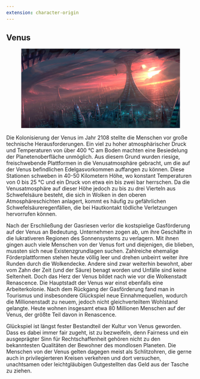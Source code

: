 ```yaml
---
extension: character-origin
---
```


## Venus

<figure><img src="/books/basic-rules/appendix-character-origin/venus/venus.png" alt="TODO"><figcaption></figcaption></figure>

Die Kolonisierung der Venus im Jahr 2108 stellte die Menschen vor große technische Herausforderungen. Ein viel zu hoher atmosphärischer Druck und Temperaturen von über 400 °C am Boden machten eine Besiedelung der Planetenoberfläche unmöglich. Aus diesem Grund wurden riesige, freischwebende Plattformen in die Venusatmosphäre gebracht, um die auf der Venus befindlichen Edelgasvorkommen auffangen zu können. Diese Stationen schweben in 40-50 Kilometern Höhe, wo konstant Temperaturen von 0 bis 25 °C und ein Druck von etwa ein bis zwei bar herrschen. Da die Venusatmosphäre auf dieser Höhe jedoch zu bis zu drei Vierteln aus Schwefelsäure besteht, die sich in Wolken in den oberen Atmosphäreschichten anlagert, kommt es häufig zu gefährlichen Schwefelsäureregenfällen, die bei Hautkontakt tödliche Verletzungen hervorrufen können.

Nach der Erschließung der Gasriesen verlor die kostspielige Gasförderung auf der Venus an Bedeutung. Unternehmen zogen ab, um ihre Geschäfte in die lukrativeren Regionen des Sonnensystems zu verlagern. Mit ihnen gingen auch viele Menschen von der Venus fort und diejenigen, die blieben, mussten sich neue Existenzgrundlagen suchen. Zahlreiche ehemalige Förderplattformen stehen heute völlig leer und drehen unbeirrt weiter ihre Runden durch die Wolkendecke. Andere sind zwar weiterhin bewohnt, aber vom Zahn der Zeit (und der Säure) benagt worden und Unfälle sind keine Seltenheit. Doch das Herz der Venus bildet nach wie vor die Wolkenstadt Renascence. Die Hauptstadt der Venus war einst ebenfalls eine Arbeiterkolonie. Nach dem Rückgang der Gasförderung fand man in Tourismus und insbesondere Glückspiel neue Einnahmequellen, wodurch die Millionenstadt zu neuem, jedoch nicht gleichverteiltem Wohlstand gelangte. Heute wohnen insgesamt etwa 80 Millionen Menschen auf der Venus, der größte Teil davon in Renascence.

Glückspiel ist längst fester Bestandteil der Kultur von Venus geworden. Dass es dabei immer fair zugeht, ist zu bezweifeln, denn Fairness und ein ausgeprägter Sinn für Rechtschaffenheit gehören nicht zu den bekanntesten Qualitäten der Bewohner des mondlosen Planeten. Die Menschen von der Venus gelten dagegen meist als Schlitzohren, die gerne auch in privilegierteren Kreisen verkehren und dort versuchen, unachtsamen oder leichtgläubigen Gutgestellten das Geld aus der Tasche zu ziehen.
